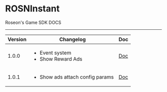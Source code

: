 # ROSNInstant
Roseon's Game SDK DOCS

---------------------------------------------------------

| Version | Changelog | Doc
| ----------- | ----------- | ----------- |
| 1.0.0 | <ul><li>Event system </li><li>Show Reward Ads</li></ul> | [Doc](docs_1_0_0/DOCS.md) 
| 1.0.1 | <ul><li>Show ads attach config params </li></ul> | [Doc](docs_1_0_1/DOCS.md) 